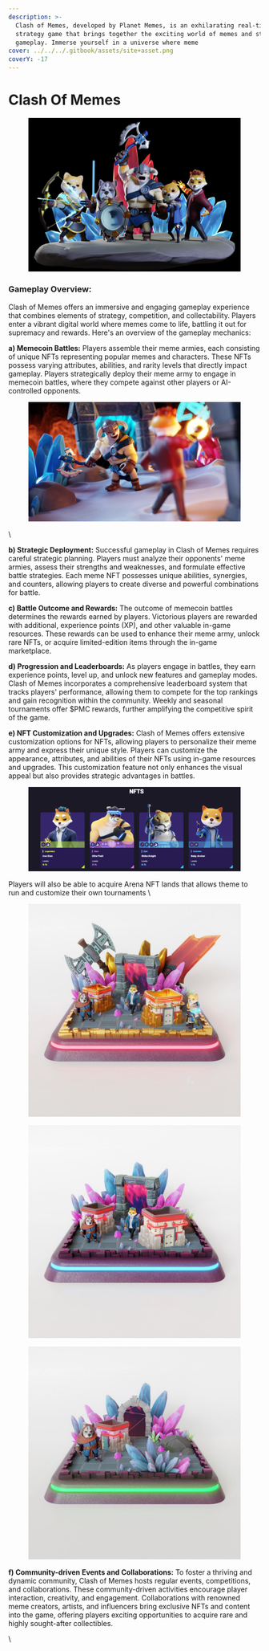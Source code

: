 ```yaml
---
description: >-
  Clash of Memes, developed by Planet Memes, is an exhilarating real-time
  strategy game that brings together the exciting world of memes and strategic
  gameplay. Immerse yourself in a universe where meme
cover: ../../../.gitbook/assets/site+asset.png
coverY: -17
---
```


# Clash Of Memes

<figure><img src="../../../.gitbook/assets/Screen Shot 2023-05-25 at 8.58.53 PM.png" alt=""><figcaption></figcaption></figure>

### Gameplay Overview:

Clash of Memes offers an immersive and engaging gameplay experience that combines elements of strategy, competition, and collectability. Players enter a vibrant digital world where memes come to life, battling it out for supremacy and rewards. Here's an overview of the gameplay mechanics:

**a) Memecoin Battles:** Players assemble their meme armies, each consisting of unique NFTs representing popular memes and characters. These NFTs possess varying attributes, abilities, and rarity levels that directly impact gameplay. Players strategically deploy their meme army to engage in memecoin battles, where they compete against other players or AI-controlled opponents.

<figure><img src="../../../.gitbook/assets/image_3A1000019611_0x0_2132x1199.png" alt=""><figcaption></figcaption></figure>

\


**b) Strategic Deployment:** Successful gameplay in Clash of Memes requires careful strategic planning. Players must analyze their opponents' meme armies, assess their strengths and weaknesses, and formulate effective battle strategies. Each meme NFT possesses unique abilities, synergies, and counters, allowing players to create diverse and powerful combinations for battle.

**c) Battle Outcome and Rewards:** The outcome of memecoin battles determines the rewards earned by players. Victorious players are rewarded with additional, experience points (XP), and other valuable in-game resources. These rewards can be used to enhance their meme army, unlock rare NFTs, or acquire limited-edition items through the in-game marketplace.

**d) Progression and Leaderboards:** As players engage in battles, they earn experience points, level up, and unlock new features and gameplay modes. Clash of Memes incorporates a comprehensive leaderboard system that tracks players' performance, allowing them to compete for the top rankings and gain recognition within the community. Weekly and seasonal tournaments offer $PMC rewards, further amplifying the competitive spirit of the game.

**e) NFT Customization and Upgrades:** Clash of Memes offers extensive customization options for NFTs, allowing players to personalize their meme army and express their unique style. Players can customize the appearance, attributes, and abilities of their NFTs using in-game resources and upgrades. This customization feature not only enhances the visual appeal but also provides strategic advantages in battles.



<figure><img src="../../../.gitbook/assets/Screen Shot 2023-01-16 at 3.46.52 AM.png" alt=""><figcaption></figcaption></figure>

Players will also be able to acquire Arena NFT lands that allows theme to run and customize their own tournaments \


<div>

<figure><img src="../../../.gitbook/assets/photo_2023-05-25 21.49.09.jpeg" alt=""><figcaption></figcaption></figure>

 

<figure><img src="../../../.gitbook/assets/photo_2023-05-25 21.49.12.jpeg" alt=""><figcaption></figcaption></figure>

 

<figure><img src="../../../.gitbook/assets/photo_2023-05-25 21.49.15.jpeg" alt=""><figcaption></figcaption></figure>

</div>

**f) Community-driven Events and Collaborations:** To foster a thriving and dynamic community, Clash of Memes hosts regular events, competitions, and collaborations. These community-driven activities encourage player interaction, creativity, and engagement. Collaborations with renowned meme creators, artists, and influencers bring exclusive NFTs and content into the game, offering players exciting opportunities to acquire rare and highly sought-after collectibles.



\


###
